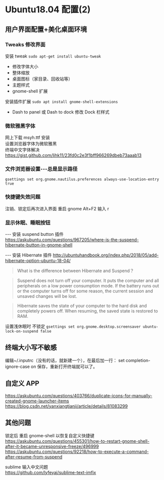 # Ubuntu18.04 配置(2)

## 用户界面配置+美化桌面环境

### Tweaks 修改界面

安装 tweak `sudo apt-get install ubuntu-tweak`

- 修改字体大小
- 整体缩放
- 桌面图标（家目录、回收站等）
- 主题样式
- gnome-shell 扩展

安装插件扩展 `sudo apt install gnome-shell-extensions`

- Dash to panel 或 Dash to dock 修改 Dock 栏样式

### 微软雅黑字体

网上下载 msyh.ttf 安装  
设置浏览器字体为微软雅黑  
终端中文字体解决
https://gist.github.com/lihk11/23fd0c2e3f1bff966269dbeb73aaab13

### 文件浏览器设置---总是显示路径

`gsettings set org.gnome.nautilus.preferences always-use-location-entry true`

### 快捷键失效问题

注销、锁定后再次进入界面 重启 gnome Alt+F2 输入 r

### 显示休眠、睡眠按钮

--- 安装 suspend button 插件
https://askubuntu.com/questions/967205/where-is-the-suspend-hibernate-button-in-gnome-shell

--- 安装 Hibernate 插件
http://ubuntuhandbook.org/index.php/2018/05/add-hibernate-option-ubuntu-18-04/

> What is the difference between Hibernate and Suspend？

> Suspend does not turn off your computer. It puts the computer and all peripherals on a low power consumption mode. If the battery runs out or the computer turns off for some reason, the current session and unsaved changes will be lost.

> Hibernate saves the state of your computer to the hard disk and completely powers off. When resuming, the saved state is restored to RAM.

设置浅休眠时 不锁定
`gsettings set org.gnome.desktop.screensaver ubuntu-lock-on-suspend false`

## 终端大小写不敏感

编辑~/.inputrc（没有的话，就新建一个），在最后加一行：
set completion-ignore-case on
保存，重新打开终端就可以了。

## 自定义 APP

https://askubuntu.com/questions/403766/duplicate-icons-for-manually-created-gnome-launcher-items
https://blog.csdn.net/yanxiangtianji/article/details/81083299

## 其他问题

锁定后 重启 gnome-shell 以恢复自定义快捷键  
https://askubuntu.com/questions/455301/how-to-restart-gnome-shell-after-it-became-unresponsive-freeze/496999
https://askubuntu.com/questions/92218/how-to-execute-a-command-after-resume-from-suspend

sublime 输入中文问题  
https://github.com/lyfeyaj/sublime-text-imfix

